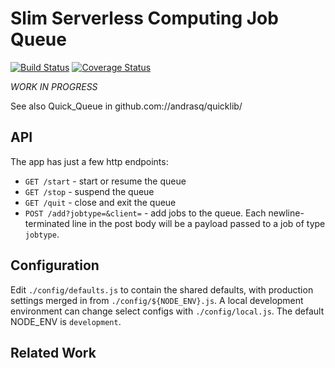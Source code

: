 Slim Serverless Computing Job Queue
===================================
[![Build Status](https://travis-ci.org/andrasq/node-miniq.svg?branch=master)](https://travis-ci.org/andrasq/node-miniq)
[![Coverage Status](https://coveralls.io/repos/github/andrasq/node-miniq/badge.svg?branch=master)](https://coveralls.io/github/andrasq/node-miniq?branch=master)

_WORK IN PROGRESS_

See also Quick_Queue in github.com://andrasq/quicklib/


API
---

The app has just a few http endpoints:

* `GET /start` - start or resume the queue
* `GET /stop` - suspend the queue
* `GET /quit` - close and exit the queue
* `POST /add?jobtype=&client=` - add jobs to the queue.
  Each newline-terminated line in the post body will be a payload passed to a job of type `jobtype`.


Configuration
-------------

Edit `./config/defaults.js` to contain the shared defaults, with production
settings merged in from `./config/${NODE_ENV}.js`. A local development environment can
change select configs with `./config/local.js`.  The default NODE_ENV is `development`.


Related Work
------------
